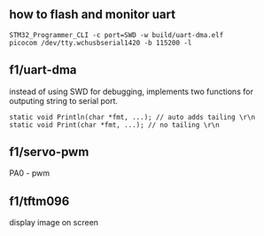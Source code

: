 
## how to flash and monitor uart
```
STM32_Programmer_CLI -c port=SWD -w build/uart-dma.elf
picocom /dev/tty.wchusbserial1420 -b 115200 -l
```


## f1/uart-dma

instead of using SWD for debugging, implements two functions for outputing string to serial port.
```
static void Println(char *fmt, ...); // auto adds tailing \r\n
static void Print(char *fmt, ...); // no tailing \r\n
```

## f1/servo-pwm
PA0 - pwm


## f1/tftm096
display image on screen